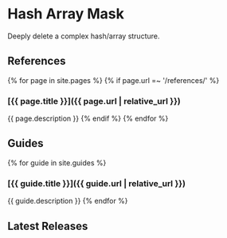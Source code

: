 # Hash Array Mask

Deeply delete a complex hash/array structure.

## References

{% for page in site.pages %}
{% if page.url =~ '/references/' %}
### [{{ page.title }}]({{ page.url | relative_url }})
{{ page.description }}
{% endif %}
{% endfor %}

## Guides

{% for guide in site.guides %}
### [{{ guide.title }}]({{ guide.url | relative_url }})
{{ guide.description }}
{% endfor %}

<h2>Latest Releases</h2>
<ul id="releases"></ul>
<div id="no-releases-message" style="display:none;">
  No releases found. <a id="new-release-link" href="#" target="_blank">Create a new Release</a>.
</div>
<script src="https://cdn.jsdelivr.net/npm/marked/marked.min.js"></script>
<script>
''
const repo = 'DaneWeber/hash_array_mask';
const apiBase = 'https://api.github.com/repos/' + repo;
const releasesApi = `${apiBase}/releases`;
const newReleaseUrl = `https://www.github.com/${repo}/releases/new`;

document.getElementById('new-release-link').href = newReleaseUrl;

fetch(releasesApi)
  .then(response => response.json())
  .then(data => {
    const ul = document.getElementById('releases');
    if (Array.isArray(data) && data.length > 0) {
      data.forEach(release => {
        const li = document.createElement('li');
        li.innerHTML = `<a href="${release.html_url}">${release.name}</a>:<div>${marked.parse(release.body || '')}</div>`;
        ul.appendChild(li);
      });
    } else {
      document.getElementById('no-releases-message').style.display = 'block';
    }
  });
</script>
